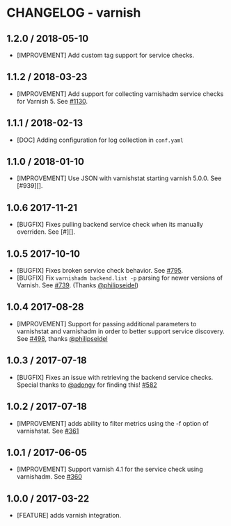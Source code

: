 # CHANGELOG - varnish

## 1.2.0 / 2018-05-10

* [IMPROVEMENT] Add custom tag support for service checks.

## 1.1.2 / 2018-03-23

* [IMPROVEMENT] Add support for collecting varnishadm service checks for Varnish 5. See [#1130][].

## 1.1.1 / 2018-02-13

* [DOC] Adding configuration for log collection in `conf.yaml`

## 1.1.0 / 2018-01-10

* [IMPROVEMENT] Use JSON with varnishstat starting varnish 5.0.0. See [#939][].

## 1.0.6 2017-11-21

* [BUGFIX] Fixes pulling backend service check when its manually overriden. See [#][].

## 1.0.5 2017-10-10

* [BUGFIX] Fixes broken service check behavior. See [#795][].
* [BUGFIX] Fix `varnishadm backend.list -p` parsing for newer versions of Varnish. See [#739][]. (Thanks [@philipseidel][])

## 1.0.4 2017-08-28

* [IMPROVEMENT] Support for passing additional parameters to varnishstat and varnishadm in order to better support service discovery. See [#498][], thanks [@philipseidel][]

## 1.0.3 / 2017-07-18

* [BUGFIX] Fixes an issue with retrieving the backend service checks. Special thanks to [@adongy][] for finding this! [#582][]

## 1.0.2 / 2017-07-18

* [IMPROVEMENT] adds ability to filter metrics using the -f option of varnishstat. See [#361][]

## 1.0.1 / 2017-06-05

* [IMPROVEMENT] Support varnish 4.1 for the service check using varnishadm. See [#360][]

## 1.0.0 / 2017-03-22

* [FEATURE] adds varnish integration.

<!--- The following link definition list is generated by PimpMyChangelog --->
[#360]: https://github.com/DataDog/integrations-core/issues/360
[#361]: https://github.com/DataDog/integrations-core/issues/361
[#498]: https://github.com/DataDog/integrations-core/issues/498
[#582]: https://github.com/DataDog/integrations-core/issues/582
[#739]: https://github.com/DataDog/integrations-core/issues/739
[#795]: https://github.com/DataDog/integrations-core/issues/795
[#805]: https://github.com/DataDog/integrations-core/issues/805
[#805]: https://github.com/DataDog/integrations-core/issues/939
[#1130]: https://github.com/DataDog/integrations-core/issues/1130
[@adongy]: https://github.com/adongy
[@philipseidel]: https://github.com/philipseidel
